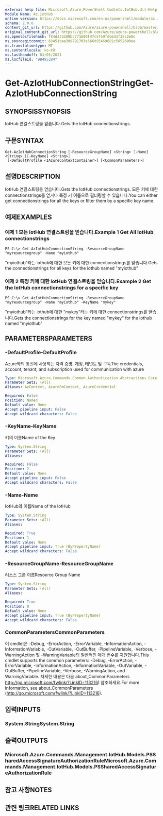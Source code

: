 ```yaml
---
external help file: Microsoft.Azure.PowerShell.Cmdlets.IotHub.dll-Help.xml
Module Name: Az.IotHub
online version: https://docs.microsoft.com/en-us/powershell/module/az.iothub/get-aziothubconnectionstring
schema: 2.0.0
content_git_url: https://github.com/Azure/azure-powershell/blob/master/src/IotHub/IotHub/help/Get-AzIotHubConnectionString.md
original_content_git_url: https://github.com/Azure/azure-powershell/blob/master/src/IotHub/IotHub/help/Get-AzIotHubConnectionString.md
ms.openlocfilehash: f84d233280bc771b90f47c5769fdb6d3f35c2e0c
ms.sourcegitcommit: 68451baa389791703e666d95469602c5652609ee
ms.translationtype: MT
ms.contentlocale: ko-KR
ms.lasthandoff: 01/05/2021
ms.locfileid: "98495384"
---
```

# <span data-ttu-id="4030b-101">Get-AzIotHubConnectionString</span><span class="sxs-lookup"><span data-stu-id="4030b-101">Get-AzIotHubConnectionString</span></span>

## <span data-ttu-id="4030b-102">SYNOPSIS</span><span class="sxs-lookup"><span data-stu-id="4030b-102">SYNOPSIS</span></span>
<span data-ttu-id="4030b-103">IotHub 연결스트링을 얻습니다.</span><span class="sxs-lookup"><span data-stu-id="4030b-103">Gets the IotHub connectionstrings.</span></span>

## <span data-ttu-id="4030b-104">구문</span><span class="sxs-lookup"><span data-stu-id="4030b-104">SYNTAX</span></span>

```
Get-AzIotHubConnectionString [-ResourceGroupName] <String> [-Name] <String> [[-KeyName] <String>]
 [-DefaultProfile <IAzureContextContainer>] [<CommonParameters>]
```

## <span data-ttu-id="4030b-105">설명</span><span class="sxs-lookup"><span data-stu-id="4030b-105">DESCRIPTION</span></span>
<span data-ttu-id="4030b-106">IotHub 연결스트링을 얻습니다.</span><span class="sxs-lookup"><span data-stu-id="4030b-106">Gets the IotHub connectionstrings.</span></span>
<span data-ttu-id="4030b-107">모든 키에 대한 connectionstrings를 얻거나 특정 키 이름으로 필터링할 수 있습니다.</span><span class="sxs-lookup"><span data-stu-id="4030b-107">You can either get connectionstrings for all the keys or filter them by a specific key name.</span></span>

## <span data-ttu-id="4030b-108">예제</span><span class="sxs-lookup"><span data-stu-id="4030b-108">EXAMPLES</span></span>

### <span data-ttu-id="4030b-109">예제 1 모든 IotHub 연결스트링을 얻습니다.</span><span class="sxs-lookup"><span data-stu-id="4030b-109">Example 1 Get All IotHub connectionstrings</span></span>
```
PS C:\> Get-AzIotHubConnectionString -ResourceGroupName "myresourcegroup" -Name "myiothub"
```

<span data-ttu-id="4030b-110">"myiothub"라는 iothub에 대한 모든 키에 대한 connectionstrings를 얻습니다.</span><span class="sxs-lookup"><span data-stu-id="4030b-110">Gets the connectionstrings for all keys for the iothub named "myiothub"</span></span>

### <span data-ttu-id="4030b-111">예제 2 특정 키에 대한 IotHub 연결스트링을 얻습니다.</span><span class="sxs-lookup"><span data-stu-id="4030b-111">Example 2 Get the IotHub connectionstrings for a specific key</span></span>
```
PS C:\> Get-AzIotHubConnectionString -ResourceGroupName "myresourcegroup" -Name "myiothub" -KeyName "mykey"
```

<span data-ttu-id="4030b-112">"myiothub"라는 iothub에 대한 "mykey"라는 키에 대한 connectionstrings를 얻습니다.</span><span class="sxs-lookup"><span data-stu-id="4030b-112">Gets the connectionstrings for the key named "mykey" for the iothub named "myiothub"</span></span>

## <span data-ttu-id="4030b-113">PARAMETERS</span><span class="sxs-lookup"><span data-stu-id="4030b-113">PARAMETERS</span></span>

### <span data-ttu-id="4030b-114">-DefaultProfile</span><span class="sxs-lookup"><span data-stu-id="4030b-114">-DefaultProfile</span></span>
<span data-ttu-id="4030b-115">Azure와의 통신에 사용되는 자격 증명, 계정, 테넌트 및 구독</span><span class="sxs-lookup"><span data-stu-id="4030b-115">The credentials, account, tenant, and subscription used for communication with azure</span></span>

```yaml
Type: Microsoft.Azure.Commands.Common.Authentication.Abstractions.Core.IAzureContextContainer
Parameter Sets: (All)
Aliases: AzContext, AzureRmContext, AzureCredential

Required: False
Position: Named
Default value: None
Accept pipeline input: False
Accept wildcard characters: False
```

### <span data-ttu-id="4030b-116">-KeyName</span><span class="sxs-lookup"><span data-stu-id="4030b-116">-KeyName</span></span>
<span data-ttu-id="4030b-117">키의 이름</span><span class="sxs-lookup"><span data-stu-id="4030b-117">Name of the Key</span></span>

```yaml
Type: System.String
Parameter Sets: (All)
Aliases:

Required: False
Position: 2
Default value: None
Accept pipeline input: False
Accept wildcard characters: False
```

### <span data-ttu-id="4030b-118">-Name</span><span class="sxs-lookup"><span data-stu-id="4030b-118">-Name</span></span>
<span data-ttu-id="4030b-119">IotHub의 이름</span><span class="sxs-lookup"><span data-stu-id="4030b-119">Name of the IotHub</span></span>

```yaml
Type: System.String
Parameter Sets: (All)
Aliases:

Required: True
Position: 1
Default value: None
Accept pipeline input: True (ByPropertyName)
Accept wildcard characters: False
```

### <span data-ttu-id="4030b-120">-ResourceGroupName</span><span class="sxs-lookup"><span data-stu-id="4030b-120">-ResourceGroupName</span></span>
<span data-ttu-id="4030b-121">리소스 그룹 이름</span><span class="sxs-lookup"><span data-stu-id="4030b-121">Resource Group Name</span></span>

```yaml
Type: System.String
Parameter Sets: (All)
Aliases:

Required: True
Position: 0
Default value: None
Accept pipeline input: True (ByPropertyName)
Accept wildcard characters: False
```

### <span data-ttu-id="4030b-122">CommonParameters</span><span class="sxs-lookup"><span data-stu-id="4030b-122">CommonParameters</span></span>
<span data-ttu-id="4030b-123">이 cmdlet은 -Debug, -ErrorAction, -ErrorVariable, -InformationAction, -InformationVariable, -OutVariable, -OutBuffer, -PipelineVariable, -Verbose, -WarningAction 및 -WarningVariable의 일반적인 매개 변수를 지원합니다.</span><span class="sxs-lookup"><span data-stu-id="4030b-123">This cmdlet supports the common parameters: -Debug, -ErrorAction, -ErrorVariable, -InformationAction, -InformationVariable, -OutVariable, -OutBuffer, -PipelineVariable, -Verbose, -WarningAction, and -WarningVariable.</span></span> <span data-ttu-id="4030b-124">자세한 내용은 다음 about_CommonParameters http://go.microsoft.com/fwlink/?LinkID=113216) 참조하세요.</span><span class="sxs-lookup"><span data-stu-id="4030b-124">For more information, see about_CommonParameters (http://go.microsoft.com/fwlink/?LinkID=113216).</span></span>

## <span data-ttu-id="4030b-125">입력</span><span class="sxs-lookup"><span data-stu-id="4030b-125">INPUTS</span></span>

### <span data-ttu-id="4030b-126">System.String</span><span class="sxs-lookup"><span data-stu-id="4030b-126">System.String</span></span>

## <span data-ttu-id="4030b-127">출력</span><span class="sxs-lookup"><span data-stu-id="4030b-127">OUTPUTS</span></span>

### <span data-ttu-id="4030b-128">Microsoft.Azure.Commands.Management.IotHub.Models.PSSharedAccessSignatureAuthorizationRule</span><span class="sxs-lookup"><span data-stu-id="4030b-128">Microsoft.Azure.Commands.Management.IotHub.Models.PSSharedAccessSignatureAuthorizationRule</span></span>

## <span data-ttu-id="4030b-129">참고 사항</span><span class="sxs-lookup"><span data-stu-id="4030b-129">NOTES</span></span>

## <span data-ttu-id="4030b-130">관련 링크</span><span class="sxs-lookup"><span data-stu-id="4030b-130">RELATED LINKS</span></span>
